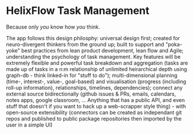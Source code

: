 # HelixFlow Task Management

Because only *you* know how *you* think.

The app follows this design philosphy: universal design first; created for neuro-divergent thinkers from the ground up; built to support and "poka-yoke" best practices from lean product development, lean flow and Agile; understanding the psychology of task management. Key features will be extremely flexible and powerful task breakdown and aggregation (tasks are made up of tasks in a n:m relationship of unlimited heirarchical depth using graph-db - think linked-in for "stuff to do"); multi-dimensional planning (time-, interest-, value-, goal-based) and visualisation (progress (including roll-up information), relationships, timelines, dependencies); connect any external source bidirectionally (github issues & PRs, emails, calendars, notes apps, google classroom, ... Anything that has a public API, and even stuff that doesn't if you want to hack up a web-scrapper style thing) - with open-source extensibility (connectors can be created as independant git repos and published to public package repositories then imported by the user in a simple UI)
